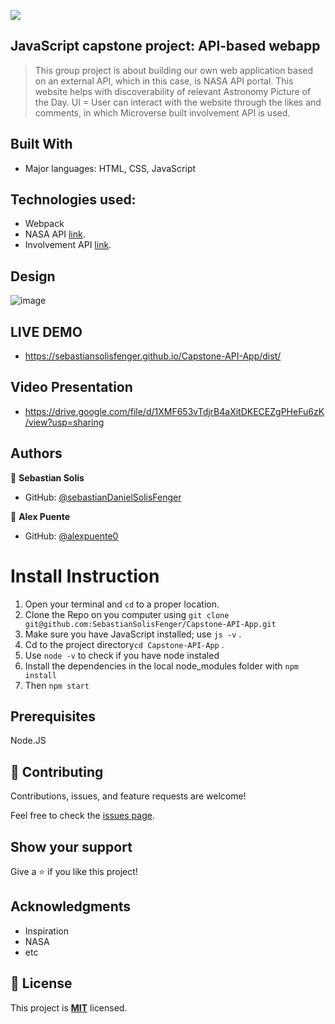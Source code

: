 ![](https://img.shields.io/badge/Microverse-blueviolet)

## JavaScript capstone project: API-based webapp

> This group project is about building our own web application based on an external API, which in this case, is NASA API portal. This website helps with discoverability of relevant Astronomy Picture of the Day. UI = User can interact with the website through the likes and comments, in which Microverse built involvement API is used.

## Built With

- Major languages: HTML, CSS, JavaScript

## Technologies used:
- Webpack
- NASA API [link](https://api.nasa.gov/).
- Involvement API [link](https://www.notion.so/Involvement-API-869e60b5ad104603aa6db59e08150270).

## Design 

![image](https://user-images.githubusercontent.com/88522494/169354735-c621ea2a-8c52-4675-9705-9ac276453686.png)

## LIVE DEMO

- https://sebastiansolisfenger.github.io/Capstone-API-App/dist/

## Video Presentation

- https://drive.google.com/file/d/1XMF653vTdjrB4aXitDKECEZgPHeFu6zK/view?usp=sharing

## Authors

👤 **Sebastian Solis**

- GitHub: [@sebastianDanielSolisFenger](https://github.com/SebastianSolisFenger)

👤 **Alex Puente**

- GitHub: [@alexpuente0](https://github.com/alexpuente0)

# Install Instruction

1. Open your terminal and `cd` to a proper location.
2. Clone the Repo on you computer using `git clone git@github.com:SebastianSolisFenger/Capstone-API-App.git`
3. Make sure you have JavaScript installed; use `js -v` .
4. Cd to the project directory`cd Capstone-API-App` .
5. Use `node -v` to check if you have node instaled
6. Install the dependencies in the local node_modules folder with `npm install`
7. Then `npm start`

## Prerequisites

Node.JS

## 🤝 Contributing

Contributions, issues, and feature requests are welcome!

Feel free to check the [issues page](../../issues/).

## Show your support

Give a ⭐️ if you like this project!

## Acknowledgments

- Inspiration
- NASA
- etc

## 📝 License

This project is **[MIT](./LICENSE.md)** licensed.
